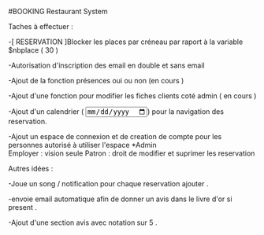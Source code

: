 #BOOKING Restaurant System

Taches à effectuer :

-[ RESERVATION ]Blocker les places par créneau par raport à la variable $nbplace  ( 30 )

-Autorisation d'inscription  des email en double et sans email

-Ajout de la fonction présences oui ou non (en cours )

-Ajout d'une fonction pour modifier les fiches clients coté admin ( en cours )

-Ajout d'un calendrier ( <input type="date"></input>)  pour la navigation des reservation.

-Ajout un espace de connexion  et de creation de compte pour les personnes autorisé à utiliser l'espace *Admin </br>
Employer : vision seule 
Patron : droit de modifier et suprimer les reservation 


Autres idées :

-Joue un song / notification  pour chaque reservation ajouter .

-envoie email automatique afin de donner un avis dans le livre d'or si present .

-Ajout d'une section avis  avec notation sur 5 . 
